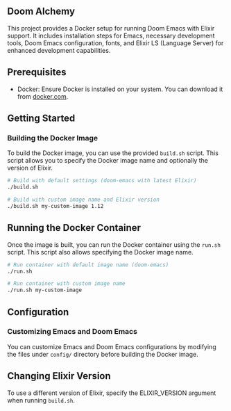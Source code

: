 ## Doom Alchemy

This project provides a Docker setup for running Doom Emacs with Elixir support. It includes installation steps for Emacs, necessary development tools, Doom Emacs configuration, fonts, and Elixir LS (Language Server) for enhanced development capabilities.

## Prerequisites

- Docker: Ensure Docker is installed on your system. You can download it from [docker.com](https://www.docker.com/get-started).

## Getting Started

### Building the Docker Image

To build the Docker image, you can use the provided `build.sh` script. This script allows you to specify the Docker image name and optionally the version of Elixir.

```bash
# Build with default settings (doom-emacs with latest Elixir)
./build.sh

# Build with custom image name and Elixir version
./build.sh my-custom-image 1.12

``` 

## Running the Docker Container

Once the image is built, you can run the Docker container using the `run.sh` script. This script also allows specifying the Docker image name.

```bash
# Run container with default image name (doom-emacs)
./run.sh

# Run container with custom image name
./run.sh my-custom-image
```

## Configuration
### Customizing Emacs and Doom Emacs

You can customize Emacs and Doom Emacs configurations by modifying the files
under `config/` directory before building the Docker image.

## Changing Elixir Version

To use a different version of Elixir, specify the ELIXIR_VERSION argument when
running `build.sh`.

